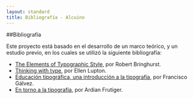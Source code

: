 ```yaml
---
layout: standard
title: Bibliografía - Alcuino
---
```


##Bibliografía

Este proyecto está basado en el desarrollo de un marco teórico, y un estudio previo, en los cuales se utilizó la siguiente bibliografía:

* [The Elements of Typographic Style](https://books.google.cl/books?id=luAyLgEACAAJ&dq=The+Elements+of+Typographic+Style&hl=es&sa=X&ved=0ahUKEwjUw7342sDJAhWII5AKHRaRBfUQ6AEIGzAA), por Robert Bringhurst.
* [Thinking with type](https://books.google.cl/books?id=oz1FAwAAQBAJ&printsec=frontcover&dq=Thinking+with+type&hl=es&sa=X&ved=0ahUKEwiSp4Lu2sDJAhWHf5AKHf87AdgQ6wEIJjAB#v=onepage&q=Thinking%20with%20type&f=false), por Ellen Lupton.
* [Educación tipográfica, una introducción a la tipografía](http://www.ediciones.udp.cl/educacion-tipografica-francisco-galvez/), por Francisco Gálvez.
* [En torno a la tipografía](https://books.google.cl/books/about/En_torno_a_la_tipograf%C3%ADa.html?id=Gz4FAAAACAAJ&source=kp_cover&hl=es-419), por Ardian Frutiger.